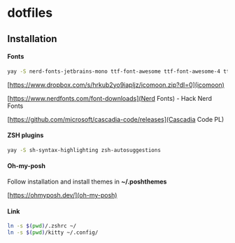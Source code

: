 # dotfiles

## Installation

#### Fonts
```sh
yay -S nerd-fonts-jetbrains-mono ttf-font-awesome ttf-font-awesome-4 ttf-material-design-icons
```

[https://www.dropbox.com/s/hrkub2yo9iapljz/icomoon.zip?dl=0](icomoon)

[https://www.nerdfonts.com/font-downloads](Nerd Fonts) - Hack Nerd Fonts

[https://github.com/microsoft/cascadia-code/releases](Cascadia Code PL)

#### ZSH plugins
```sh
yay -S sh-syntax-highlighting zsh-autosuggestions
```

#### Oh-my-posh
Follow installation and install themes in __~/.poshthemes__

[https://ohmyposh.dev/](oh-my-posh)

#### Link
```sh
ln -s $(pwd)/.zshrc ~/
ln -s $(pwd)/kitty ~/.config/
```
